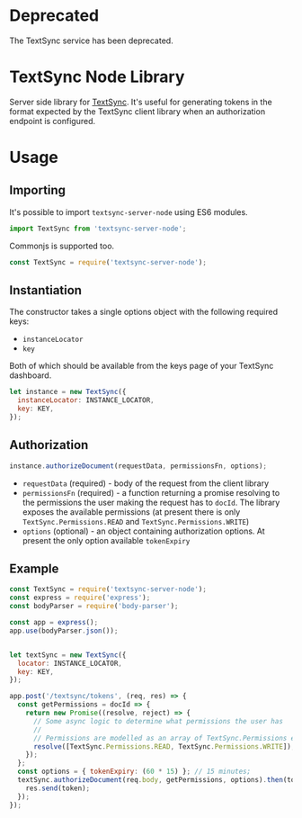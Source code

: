 # Deprecated

The TextSync service has been deprecated.

# TextSync Node Library

Server side library for [TextSync](https://pusher.com/textsync).  It's useful
for generating tokens in the format expected by the TextSync client library
when an authorization endpoint is configured.

# Usage
## Importing

It's possible to import `textsync-server-node` using ES6 modules.

```js
import TextSync from 'textsync-server-node';
```

Commonjs is supported too.

```js
const TextSync = require('textsync-server-node');
```

## Instantiation

The constructor takes a single options object with the following required keys:

- `instanceLocator`
- `key`

Both of which should be available from the keys page of your TextSync dashboard.

```js
let instance = new TextSync({
  instanceLocator: INSTANCE_LOCATOR,
  key: KEY,
});
```

## Authorization

```js
instance.authorizeDocument(requestData, permissionsFn, options);
```

- `requestData` (required) - body of the request from the client library
- `permissionsFn` (required) - a function returning a promise resolving to the permissions
  the user making the request has to `docId`. The library exposes the
  available permissions (at present there is only `TextSync.Permissions.READ`
  and `TextSync.Permissions.WRITE`)
- `options` (optional) - an object containing authorization options. At present
  the only option available `tokenExpiry`


## Example

```js
const TextSync = require('textsync-server-node');
const express = require('express');
const bodyParser = require('body-parser');

const app = express();
app.use(bodyParser.json());


let textSync = new TextSync({
  locator: INSTANCE_LOCATOR,
  key: KEY,
});

app.post('/textsync/tokens', (req, res) => {
  const getPermissions = docId => {
    return new Promise((resolve, reject) => {
      // Some async logic to determine what permissions the user has
      //
      // Permissions are modelled as an array of TextSync.Permissions exports
      resolve([TextSync.Permissions.READ, TextSync.Permissions.WRITE]);
    });
  };
  const options = { tokenExpiry: (60 * 15) }; // 15 minutes;
  textSync.authorizeDocument(req.body, getPermissions, options).then(token => {
    res.send(token);
  });
});
```
